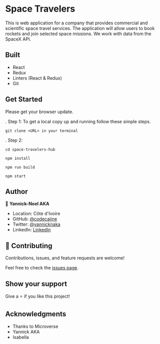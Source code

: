 # Space Travelers

This is web application for a company that provides commercial and scientific space travel services. The application will allow users to book rockets and join selected space missions.
We work with  data from the SpaceX API.

## Built 

- React
- Redux
- Linters (React & Redux)
- Git

## Get Started

Please get your browser update.

. Step 1:  To get a local copy up and running follow these simple steps.
   ```
   git clone <URL> in your terminal
   ```

. Step 2: 
   ```
   cd space-travelers-hub

   npm install

   npm run build

   npm start 
   ```

## Author

👤 **Yannick-Noel AKA**

- Location: Côte d'Ivoire
- GitHub: [@codecaiine](https://github.com/codecaiine)
- Twitter: [@yannicknaka](https://twitter.com/yannicknaka)
- LinkedIn: [LinkedIn](https://www.linkedin.com/in/yannick-no%C3%ABl-aka/)

## 🤝 Contributing

Contributions, issues, and feature requests are welcome!

Feel free to check the [issues page](https://github.com/codecaiine/space-travelers-hub/issues).

## Show your support

Give a ⭐️ if you like this project!

## Acknowledgments

- Thanks to Microverse
- Yannick AKA
- Isabella

